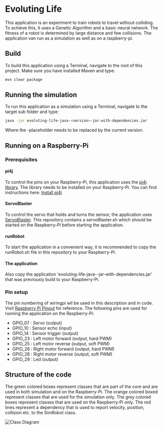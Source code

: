 # Evoluting Life
This application is an experiment to train robots to travel without colliding. To achieve this, it uses 
a Genetic Algorithm and a basic neural network. The fitness of a robot is determined by large distance 
and few collisions. The application van run as a simulation as well as on a raspberry-pi.
## Build
To build this application using a Terminal, navigate to the root of this project. Make sure you have 
installed Maven and type:
```bash
mvn clear package
```
## Running the simulation
To run this application as a simulation using a Terminal, navigate to the target
sub folder and type:
```bash
java -jar evoluting-life-java-<version>-jar-with-dependencies.jar
```
Where the <version>-placeholder needs to be replaced by the current version.
## Running on a Raspberry-Pi
### Prerequisites
#### pi4j
To control the pins on your Raspberry-Pi, this application uses the
[pi4j library](http://pi4j.com/index.html). The library needs to be installed on
your Raspberry-Pi. You can find instructions here: [Install pi4j](http://pi4j.com/install.html)
#### ServoBlaster
To control the servo that holds and turns the sensor, the application uses
[ServoBlaster](https://github.com/richardghirst/PiBits/tree/master/ServoBlaster).
This repository contains a servoBlaster.sh which should be started on the Raspberry-Pi before 
starting the application.
#### runRobot
To start the application in a convenient way, it is recommended to copy the runRobot.sh file
in this repository to your Raspberry-Pi.
#### The application
Also copy the application 'evoluting-life-java-<version>-jar-with-dependencies.jar' that
was previously build to your Raspberry-Pi.
### Pin setup
The pin numbering of wiringpi wil be used in this description and in code. Visit
[Raspberry Pi Pinout](http://pinout.xyz/pinout/wiringpi) for reference.
The following pins are used for running the application on the Raspberry-Pi:
* GPIO_07 : Servo               (output)
* GPIO_10 : Sensor echo         (input)
* GPIO_14 : Sensor trigger      (output)
* GPIO_23 : Left motor forward  (output, hard PWM)
* GPIO_25 : Left motor reverse  (output, soft PWM)
* GPIO_26 : Right motor forward (output, hard PWM)
* GPIO_28 : Right motor reverse (output, soft PWM)
* GPIO_29 : Led                 (output)  
## Structure of the code
The green colored boxes represent classes that are part of the core and are used in both simulation
and on the Raspberry-Pi. The orange colored boxed represent classes that are used for the simulation only.
The grey colored boxes represent classes that are used on the Raspberry-Pi only. The red lines represent
a dependency that is used to report velocity, position, collision etc. to the SimRobot class.
 
![Class Diagram](https://docs.google.com/drawings/d/18I7Fg6CTmE0s5LimI8FwSKXlY61ioaHY7mvGooyhNbY/pub?w=1119&h=640)